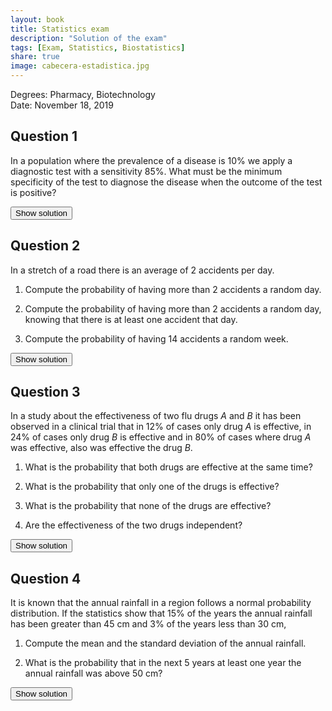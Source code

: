 ```yaml
---
layout: book
title: Statistics exam
description: "Solution of the exam"
tags: [Exam, Statistics, Biostatistics]
share: true
image: cabecera-estadistica.jpg
---
```


Degrees: Pharmacy, Biotechnology  
Date: November 18, 2019

## Question 1
In a population where the prevalence of a disease is 10% we apply a diagnostic test with a sensitivity 85%.
What must be the minimum specificity of the test to diagnose the disease when the outcome of the test is positive?

<div><button class="solution">Show solution</button></div>
<div id="solution" style="display: none">
The specificity must be at least $0.9056$.
</div>

## Question 2
In a stretch of a road there is an average of 2 accidents per day.

1. Compute the probability of having more than 2 accidents a random day.

2. Compute the probability of having more than 2 accidents a random day, knowing that there is at least one accident that day.

3. Compute the probability of having 14 accidents a random week.

<div><button class="solution">Show solution</button></div>
<div id="solution" style="display: none">
1. Let $X$ be the number of accidents in a day. $X\sim P(2)$ and $P(X>2)=0.3233$.<br/>
2. $P(X>2|X\geq 1)=0.3739$.<br/>
3. Let $Y$ be the number of accidents in a week. $X\sim P(14)$ and $P(X=14)=0.106$.
</div>

## Question 3
In a study about the effectiveness of two flu drugs $A$ and $B$ it has been observed in a clinical trial that in 12% of cases only drug $A$ is effective, in 24% of cases only drug $B$ is effective and in 80% of cases where drug $A$ was effective, also was effective the drug $B$.

1. What is the probability that both drugs are effective at the same time?

2. What is the probability that only one of the drugs is effective?

3. What is the probability that none of the drugs are effective?

4. Are the effectiveness of the two drugs independent?

<div><button class="solution">Show solution</button></div>
<div id="solution" style="display: none">
According to the problem statement, $P(A\cap \overline B) = 0.12$, $P(\overline A\cap B)=0.24$ and $P(B|A)=0.8$.<br/>
1. $P(A\cap B)=0.48$.<br/>
2. $P(A\cap \overline B) + P(\overline A\cap B) =0.36$.<br/>
3. $P(\overline A \cap \overline B) = 0.16$.<br/>
4. The events are dependent because $P(B)=0.72 \neq P(B|A)=0.8$.
</div>

## Question 4
It is known that the annual rainfall in a region follows a normal probability distribution.
If the statistics show that 15% of the years the annual rainfall has been greater than 45 cm and 3% of the years less than 30 cm,

1. Compute the mean and the standard deviation of the annual rainfall.

2. What is the probability that in the next 5 years at least one year the annual rainfall was above 50 cm?

<div><button class="solution">Show solution</button></div>
<div id="solution" style="display: none">
1. Let $X$ be the annual rainfall. $X\sim N(\mu, \sigma)$, and according to the statement $P(X>45)=0.15$ and $P(X<30)=0.03$.<br/>
$\mu=39.6708$ cm and $\sigma=5.1419$ cm.<br/>
2. Let $Y$ be the number of years in the next 5 years with annual rainfall above 50 cm. Then $Y\sim B(5, 0.0223)$, and $P(X\geq 1)=0.1065$.
</div>